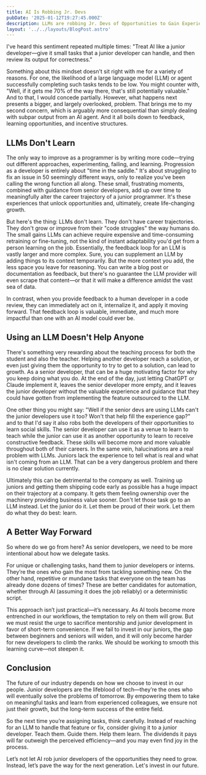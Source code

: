 ```yaml
---
title: AI Is Robbing Jr. Devs
pubDate: '2025-01-12T19:27:45.000Z'
description: LLMs are robbing Jr. Devs of Opportunities to Gain Experience
layout: '../../layouts/BlogPost.astro'
---
```


I've heard this sentiment repeated multiple times: "Treat AI like a junior
developer—give it small tasks that a junior developer can handle, and then
review its output for correctness."

Something about this mindset doesn't sit right with me for a variety of
reasons. For one, the likelihood of a large language model (LLM) or agent
successfully completing such tasks tends to be low. You might counter with,
"Well, if it gets me 70% of the way there, that's still potentially
valuable." And to that, I would concede partially. However, what happens next
presents a bigger, and largely overlooked, problem. That brings me to my
second concern, which is arguably more consequential than simply dealing with
subpar output from an AI agent. And it all boils down to feedback, learning
opportunities, and incentive structures.

## LLMs Don't Learn

The only way to improve as a programmer is by writing more code—trying out
different approaches, experimenting, failing, and learning. Progression as a
developer is entirely about "time in the saddle." It's about struggling to
fix an issue in 50 seemingly different ways, only to realize you've been
calling the wrong function all along. These small, frustrating moments,
combined with guidance from senior developers, add up over time to
meaningfully alter the career trajectory of a junior programmer. It's these
experiences that unlock opportunities and, ultimately, create life-changing
growth.

But here's the thing: LLMs don't learn. They don't have career trajectories.
They don't grow or improve from their "code struggles" the way humans do. The
small gains LLMs can achieve require expensive and time-consuming retraining
or fine-tuning, not the kind of instant adaptability you'd get from a person
learning on the job. Essentially, the feedback loop for an LLM is vastly
larger and more complex. Sure, you can supplement an LLM by adding things to
its context temporarily. But the more context you add, the less space you
leave for reasoning. You can write a blog post or documentation as feedback,
but there's no guarantee the LLM provider will even scrape that content—or
that it will make a difference amidst the vast sea of data.

In contrast, when you provide feedback to a human developer in a code review,
they can immediately act on it, internalize it, and apply it moving forward.
That feedback loop is valuable, immediate, and much more impactful than one
with an AI model could ever be.

## Using an LLM Doesn't Help Anyone

There's something very rewarding about the teaching process for both the
student and also the teacher. Helping another developer reach a solution,
or even just giving them the opportunity to try to get to a solution, can lead to growth.
As a senior developer, that can be a huge motivating factor for why you keep doing what
you do. At the end of the day, just letting ChatGPT or Claude implement it, leaves
the senior developer more empty, and it leaves the junior developer without the
valuable experience and guidance that they could have gotten from implementing
the feature outsourced to the LLM.

One other thing you might say: "Well if the senior devs are using LLMs can't the
junior developers use it too? Won't that help fill the experience gap?" and to
that I'd say it also robs both the developers of their opportunities to learn
social skills. The senior developer can use it as a venue to learn to teach while
the junior can use it as another opportunity to learn to receive constructive
feedback. These skills will become more and more valuable throughout both of
their careers. In the same vein, halucinations are a real problem with LLMs.
Juniors lack the experience to tell what is real and what isn't coming from
an LLM. That can be a very dangerous problem and there is no clear solution
currently.

Ultimately this can be detrimental to the company as well. Training up juniors
and getting them shipping code early as possible has a huge impact on their trajectory at a
company. It gets them feeling ownership over the machinery providing business
value sooner. Don't let those task go to an LLM instead. Let the junior do it.
Let them be proud of their work. Let them do what they do best: learn.

## A Better Way Forward

So where do we go from here? As senior developers, we need to be more
intentional about how we delegate tasks.

For unique or challenging tasks, hand them to junior developers or
interns. They’re the ones who gain the most from tackling something new. On
the other hand, repetitive or mundane tasks that everyone on the team has
already done dozens of times? These are better candidates for automation,
whether through AI (assuming it does the job reliably) or a deterministic
script.

This approach isn’t just practical—it’s necessary. As AI tools become more
entrenched in our workflows, the temptation to rely on them will grow. But we
must resist the urge to sacrifice mentorship and junior development in favor
of short-term convenience. If we fail to invest in our juniors, the gap
between beginners and seniors will widen, and it will only become harder for
new developers to climb the ranks. We should be working to smooth this
learning curve—not steepen it.

## Conclusion

The future of our industry depends on how we choose to invest in our people.
Junior developers are the lifeblood of tech—they’re the ones who will
eventually solve the problems of tomorrow. By empowering them to take on
meaningful tasks and learn from experienced colleagues, we ensure not just
their growth, but the long-term success of the entire field.

So the next time you’re assigning tasks, think carefully. Instead of reaching
for an LLM to handle that feature or fix, consider giving it to a junior
developer. Teach them. Guide them. Help them learn. The dividends it pays
will far outweigh the perceived efficiency—and you may even find joy in the
process.

Let’s not let AI rob junior developers of the opportunities they need to
grow. Instead, let’s pave the way for the next generation. Let's invest
in our future.
